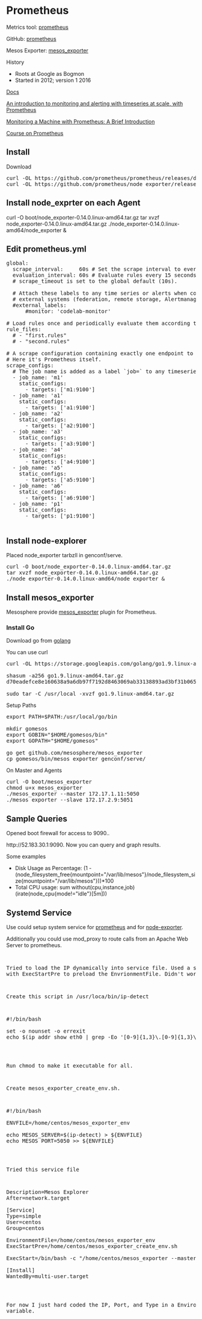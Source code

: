 # Prometheus

Metrics tool: [prometheus](https://prometheus.io)

GitHub: [prometheus](https://github.com/prometheus/prometheus)

Mesos Exporter: [mesos_exporter](https://github.com/mesosphere/mesos_exporter)


History
- Roots at Google as Bogmon
- Started in 2012; version 1 2016

[Docs](https://prometheus.io/docs/introduction/overview/)

[An introduction to monitoring and alerting with timeseries at scale, with Prometheus](https://www.youtube.com/watch?v=gNmWzkGViAY)

[Monitoring a Machine with Prometheus: A Brief Introduction](https://www.youtube.com/watch?v=WUkNnY65htQ)

[Course on Prometheus](http://training.robustperception.io/)


## Install 

Download
<pre>
curl -OL https://github.com/prometheus/prometheus/releases/download/v1.7.1/prometheus-1.7.1.linux-amd64.tar.gz
curl -OL https://github.com/prometheus/node_exporter/releases/download/v0.14.0/node_exporter-0.14.0.linux-amd64.tar.gz
</pre>

## Install node_exprter on each Agent
curl -O boot/node_exporter-0.14.0.linux-amd64.tar.gz
tar xvzf node_exporter-0.14.0.linux-amd64.tar.gz
./node_exporter-0.14.0.linux-amd64/node_exporter &

## Edit prometheus.yml

<pre>
global:
  scrape_interval:     60s # Set the scrape interval to every 15 seconds. Default is every 1 minute.
  evaluation_interval: 60s # Evaluate rules every 15 seconds. The default is every 1 minute.
  # scrape_timeout is set to the global default (10s).

  # Attach these labels to any time series or alerts when communicating with
  # external systems (federation, remote storage, Alertmanager).
  #external_labels:
      #monitor: 'codelab-monitor'

# Load rules once and periodically evaluate them according to the global 'evaluation_interval'.
rule_files:
  # - "first.rules"
  # - "second.rules"

# A scrape configuration containing exactly one endpoint to scrape:
# Here it's Prometheus itself.
scrape_configs:
  # The job name is added as a label `job=<job_name>` to any timeseries scraped from this config.
  - job_name: 'm1'
    static_configs:
      - targets: ['m1:9100']
  - job_name: 'a1'
    static_configs:
      - targets: ['a1:9100']
  - job_name: 'a2'
    static_configs:
      - targets: ['a2:9100']
  - job_name: 'a3'
    static_configs:
      - targets: ['a3:9100']
  - job_name: 'a4'
    static_configs:
      - targets: ['a4:9100']
  - job_name: 'a5'
    static_configs:
      - targets: ['a5:9100']
  - job_name: 'a6'
    static_configs:
      - targets: ['a6:9100']
  - job_name: 'p1'
    static_configs:
      - targets: ['p1:9100']

</pre>

## Install node-explorer

Placed node_exporter tarbzll in genconf/serve.

<pre>
curl -O boot/node_exporter-0.14.0.linux-amd64.tar.gz
tar xvzf node_exporter-0.14.0.linux-amd64.tar.gz
./node_exporter-0.14.0.linux-amd64/node_exporter &
</pre>

## Install mesos_exporter

Mesosphere provide [mesos_exporter](https://github.com/mesosphere/mesos_exporter) plugin for Prometheus.

### Install Go 

Download go from [golang](https://golang.org/dl/)

You can use curl

<pre>
curl -OL https://storage.googleapis.com/golang/go1.9.linux-amd64.tar.gz

shasum -a256 go1.9.linux-amd64.tar.gz 
d70eadefce8e160638a9a6db97f7192d8463069ab33138893ad3bf31b0650a79  go1.9.linux-amd64.tar.gz

sudo tar -C /usr/local -xvzf go1.9.linux-amd64.tar.gz 
</pre>

Setup Paths

<pre>
export PATH=$PATH:/usr/local/go/bin

mkdir gomesos
export GOBIN="$HOME/gomesos/bin"
export GOPATH="$HOME/gomesos"

go get github.com/mesosphere/mesos_exporter
cp gomesos/bin/mesos_exporter genconf/serve/
</pre>

On Master and Agents

<pre>
curl -O boot/mesos_exporter
chmod u+x mesos_exporter
./mesos_exporter --master 172.17.1.11:5050
./mesos_exporter --slave 172.17.2.9:5051
</pre>

## Sample Queries

Opened boot firewall for access to 9090..

http:<i></i>//52.183.30.1:9090.  Now you can query and graph results.

Some examples
- Disk Usage as Percentage: (1 - (node_filesystem_free{mountpoint="/var/lib/mesos"}/node_filesystem_size{mountpoint="/var/lib/mesos"}))*100
- Total CPU usage: sum without(cpu,instance,job)(irate(node_cpu{mode!="idle"}[5m]))


## Systemd Service
Use could setup system service for [prometheus](prometheus.service) and for [node-exporter](node-exporter.service). 

Additionally you could use mod_proxy to route calls from an Apache Web Server to prometheus. 

<pre
ProxyRequests off
ProxyPass /graph http://boot:9090/graph
ProxyPassReverse /graph http://boot:9090/graph
ProxyPass /static http://boot:9090/static
ProxyPassReverse /static http://boot:9090/static
ProxyPass /api http://boot:9090/api
ProxyPassReverse /api http://boot:9090/api
</pre>

Tried to load the IP dynamically into service file. Used a script with ExecStartPre to preload the EnvrionmentFile.  Didn't work yet: 

Create this script in /usr/loca/bin/ip-detect
<pre>
#!/bin/bash

set -o nounset -o errexit
echo $(ip addr show eth0 | grep -Eo '[0-9]{1,3}\.[0-9]{1,3}\.[0-9]{1,3}\.[0-9]{1,3}' | head -1
</pre>

Run chmod to make it executable for all.

Create mesos_exporter_create_env.sh.

<pre>
#!/bin/bash

ENVFILE=/home/centos/mesos_exporter_env

echo MESOS_SERVER=$(ip-detect) > ${ENVFILE}
echo MESOS_PORT=5050 >> ${ENVFILE}
</pre>

Tried this service file

<pre>
Description=Mesos Explorer
After=network.target

[Service]
Type=simple
User=centos
Group=centos

EnvironmentFile=/home/centos/mesos_exporter_env
ExecStartPre=/home/centos/mesos_exporter_create_env.sh

ExecStart=/bin/bash -c "/home/centos/mesos_exporter --master http://${MESOS_SERVER}:${MESOS_PORT}"

[Install]
WantedBy=multi-user.target
</pre>

For now I just hard coded the IP, Port, and Type in a Environment variable.

